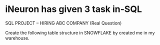 # iNeuron has given 3 task in-SQL 

SQL PROJECT – HIRING ABC COMPANY (Real Question)

Create the following table structure in SNOWFLAKE by created me in my warehouse. 
